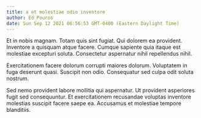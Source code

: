 ```yaml
---
title: a et molestiae odio inventore
author: Ed Pouros
date: Sun Sep 12 2021 06:56:53 GMT-0400 (Eastern Daylight Time)
---
```

Et in nobis magnam. Totam quis sint fugiat. Qui dolorem ea provident. Inventore a quisquam atque facere. Cumque sapiente quia itaque est molestiae excepturi soluta. Consectetur aspernatur nihil repellendus nihil.

 Exercitationem facere dolorum corrupti maiores dolorum. Voluptatem in fuga deserunt quasi. Suscipit non odio. Consequatur sed culpa odit soluta nostrum.

 Sed nemo provident labore mollitia qui aspernatur. Ut provident asperiores fugit sed consequuntur. Et exercitationem recusandae voluptas inventore molestias suscipit facere saepe ea. Accusamus et molestiae tempore blanditiis.